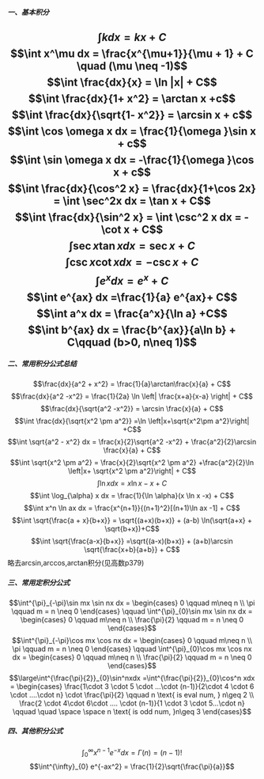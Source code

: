 ##### 一、基本积分
$$\int kdx = kx + C$$
$$\int x^\mu dx = \frac{x^{\mu+1}}{\mu + 1} +  C \quad (\mu \neq -1)$$
$$\int \frac{dx}{x} = \ln |x| + C$$
$$\int \frac{dx}{1+ x^2} = \arctan x +c$$
$$\int \frac{dx}{\sqrt{1- x^2}} = \arcsin x + c$$
$$\int \cos \omega x dx = \frac{1}{\omega }\sin x + c$$
$$\int \sin \omega x dx = -\frac{1}{\omega }\cos x + c$$
$$\int \frac{dx}{\cos^2 x} = \frac{dx}{1+\cos 2x} = \int \sec^2x dx = \tan x + C$$
$$\int \frac{dx}{\sin^2 x} = \int \csc^2 x dx = -\cot x + C$$
$$\int \sec x \tan x dx = \sec x + C$$
$$\int \csc x \cot x dx = -\csc x  +C$$
$$\int e^x dx = e^x + C$$
$$\int e^{ax} dx =\frac{1}{a} e^{ax}+ C$$
$$\int a^x dx = \frac{a^x}{\ln a} +C$$
$$\int b^{ax} dx = \frac{b^{ax}}{a\ln b} + C\qquad (b>0, n\neq 1)$$
---
##### 二、常用积分公式总结
$$\frac{dx}{a^2 + x^2} = \frac{1}{a}\arctan\frac{x}{a} + C$$
$$\frac{dx}{a^2 -x^2} = \frac{1}{2a} \ln \left| \frac{x+a}{x-a} \right| + C$$
$$\frac{dx}{\sqrt{a^2 -x^2}} = \arcsin \frac{x}{a} + C$$
$$\int \frac{dx}{\sqrt{x^2 \pm a^2}} =\ln \left|x+\sqrt{x^2\pm a^2}\right| +C$$
$$\int \sqrt{a^2 - x^2} dx = \frac{x}{2}\sqrt{a^2  -x^2} + \frac{a^2}{2}\arcsin \frac{x}{a} + C$$
$$\int \sqrt{x^2 \pm a^2} = \frac{x}{2}\sqrt{x^2 \pm a^2} +\frac{a^2}{2}\ln \left|x+ \sqrt{x^2 \pm a^2}\right| + C$$
$$\int \ln x dx = x \ln x -x + C$$
$$\int \log_{\alpha} x dx = \frac{1}{\ln \alpha}(x \ln x -x) + C$$
$$\int x^n \ln ax dx  = \frac{x^{n+1}}{(n+1)^2}[(n+1)\ln ax -1] + C$$
$$\int \sqrt{\frac{a + x}{b+x}} = \sqrt{(a+x)(b+x)} + (a-b) \ln(\sqrt{a+x} + \sqrt{b+x})+C$$
$$\int \sqrt{\frac{a-x}{b+x}} =\sqrt{(a-x)(b+x)} + (a+b)\arcsin \sqrt{\frac{x+b}{a+b}} + C$$
略去arcsin,arccos,arctan积分(见高数p379)

##### 三、常用定积分公式
$$\int^{\pi}_{-\pi}\sin mx \sin nx dx = 
\begin{cases}
0 \qquad m\neq n  \\
\pi \qquad m = n \neq 0
\end{cases} \qquad 
\int^{\pi}_{0}\sin mx \sin nx dx = 
\begin{cases}
0 \qquad m\neq n  \\
\frac{\pi}{2} \qquad m = n \neq 0
\end{cases}$$
$$\int^{\pi}_{-\pi}\cos mx \cos nx dx = 
\begin{cases}
0 \qquad m\neq n  \\
\pi \qquad m = n \neq 0
\end{cases} \qquad 
\int^{\pi}_{0}\cos mx \cos nx dx = 
\begin{cases}
0 \qquad m\neq n  \\
\frac{\pi}{2} \qquad m = n \neq 0
\end{cases}$$
$$\large\int^{\frac{\pi}{2}}_{0}\sin^nxdx =\int^{\frac{\pi}{2}}_{0}\cos^n xdx = \begin{cases}
\frac{1\cdot 3 \cdot 5 \cdot ...\cdot (n-1)}{2\cdot 4 \cdot 6 \cdot ....\cdot n} \cdot \frac{\pi}{2} \qquad n \text{ is eval num, } n\geq 2 \\
\frac{2 \cdot 4\cdot 6\cdot .... \cdot (n-1)}{1 \cdot 3 \cdot 5...\cdot n} \qquad \quad \space \space n \text{ is odd num, }n\geq 3
\end{cases}$$
##### 四、其他积分公式
$$\int^{\infty}_{0} x^{n-1} e^{-x}dx = \Gamma(n) = (n-1)!$$
$$\int^{\infty}_{0} e^{-ax^2} = \frac{1}{2}\sqrt{\frac{\pi}{a}}$$
